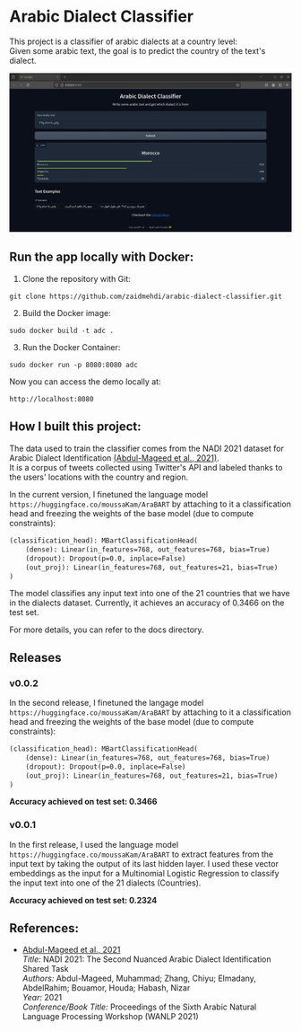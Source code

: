 # Arabic Dialect Classifier
This project is a classifier of arabic dialects at a country level:  
Given some arabic text, the goal is to predict the country of the text's dialect.  
  
![Demo App](docs/images/gradio_app.png "Demo App")
## Run the app locally with Docker:
1. Clone the repository with Git:  
```
git clone https://github.com/zaidmehdi/arabic-dialect-classifier.git
```
2. Build the Docker image:  
```
sudo docker build -t adc .
```
3. Run the Docker Container:
```
sudo docker run -p 8080:8080 adc
```
  
Now you can access the demo locally at:
```
http://localhost:8080
```

## How I built this project:
The data used to train the classifier comes from the NADI 2021 dataset for Arabic Dialect Identification [(Abdul-Mageed et al., 2021)](#cite-mageed-2021).  
It is a corpus of tweets collected using Twitter's API and labeled thanks to the users' locations with the country and region.  

In the current version, I finetuned the language model `https://huggingface.co/moussaKam/AraBART` by attaching to it a classification head and freezing the weights of the base model (due to compute constraints):
```
(classification_head): MBartClassificationHead(
    (dense): Linear(in_features=768, out_features=768, bias=True)
    (dropout): Dropout(p=0.0, inplace=False)
    (out_proj): Linear(in_features=768, out_features=21, bias=True)
)
```
The model classifies any input text into one of the 21 countries that we have in the dialects dataset.
Currently, it achieves an accuracy of 0.3466 on the test set.

For more details, you can refer to the docs directory.

## Releases
### v0.0.2
In the second release, I finetuned the langage model `https://huggingface.co/moussaKam/AraBART` by attaching to it a classification head and freezing the weights of the base model (due to compute constraints):
```
(classification_head): MBartClassificationHead(
    (dense): Linear(in_features=768, out_features=768, bias=True)
    (dropout): Dropout(p=0.0, inplace=False)
    (out_proj): Linear(in_features=768, out_features=21, bias=True)
)
```
**Accuracy achieved on test set: 0.3466**


### v0.0.1
In the first release, I used the language model `https://huggingface.co/moussaKam/AraBART` to extract features from the input text by taking the output of its last hidden layer. I used these vector embeddings as the input for a Multinomial Logistic Regression to classify the input text into one of the 21 dialects (Countries).
  
**Accuracy achieved on test set: 0.2324**

## References:
- <a name="cite-mageed-2021"></a>
[Abdul-Mageed et al., 2021](https://arxiv.org/abs/2103.08466)  
*Title:* NADI 2021: The Second Nuanced Arabic Dialect Identification Shared Task  
*Authors:* Abdul-Mageed, Muhammad; Zhang, Chiyu; Elmadany, AbdelRahim; Bouamor, Houda; Habash, Nizar  
*Year:* 2021  
*Conference/Book Title:* Proceedings of the Sixth Arabic Natural Language Processing Workshop (WANLP 2021)
